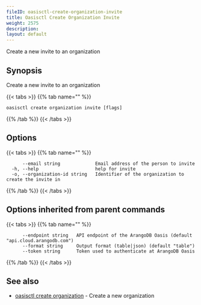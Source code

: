 ```yaml
---
fileID: oasisctl-create-organization-invite
title: Oasisctl Create Organization Invite
weight: 2575
description: 
layout: default
---
```

Create a new invite to an organization

## Synopsis

Create a new invite to an organization

{{< tabs >}}
{{% tab name="" %}}
```
oasisctl create organization invite [flags]
```
{{% /tab %}}
{{< /tabs >}}

## Options

{{< tabs >}}
{{% tab name="" %}}
```
      --email string             Email address of the person to invite
  -h, --help                     help for invite
  -o, --organization-id string   Identifier of the organization to create the invite in
```
{{% /tab %}}
{{< /tabs >}}

## Options inherited from parent commands

{{< tabs >}}
{{% tab name="" %}}
```
      --endpoint string   API endpoint of the ArangoDB Oasis (default "api.cloud.arangodb.com")
      --format string     Output format (table|json) (default "table")
      --token string      Token used to authenticate at ArangoDB Oasis
```
{{% /tab %}}
{{< /tabs >}}

## See also

* [oasisctl create organization](oasisctl-create-organization)	 - Create a new organization

